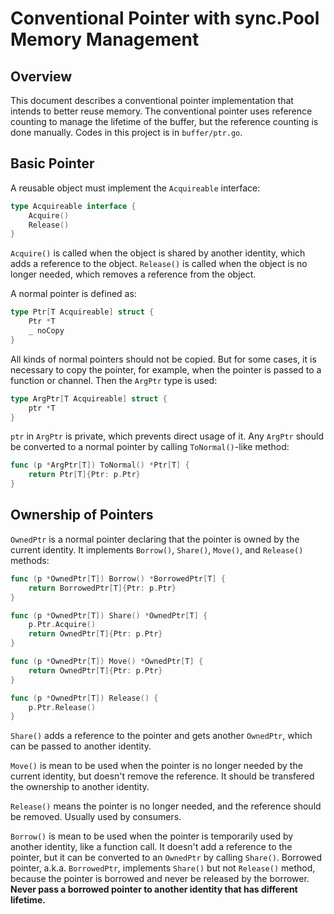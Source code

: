 # Conventional Pointer with sync.Pool Memory Management

## Overview

This document describes a conventional pointer implementation that intends to better reuse memory. The conventional pointer uses reference counting to manage the lifetime of the buffer, but the reference counting is done manually. Codes in this project is in `buffer/ptr.go`.

## Basic Pointer

A reusable object must implement the `Acquireable` interface:

```go
type Acquireable interface {
	Acquire()
	Release()
}
```

`Acquire()` is called when the object is shared by another identity, which adds a reference to the object. `Release()` is called when the object is no longer needed, which removes a reference from the object.

A normal pointer is defined as:

```go
type Ptr[T Acquireable] struct {
	Ptr *T
    _ noCopy
}
```

All kinds of normal pointers should not be copied. But for some cases, it is necessary to copy the pointer, for example, when the pointer is passed to a function or channel. Then the `ArgPtr` type is used:

```go
type ArgPtr[T Acquireable] struct {
	ptr *T
}
```

`ptr` in `ArgPtr` is private, which prevents direct usage of it. Any `ArgPtr` should be converted to a normal pointer by calling `ToNormal()`-like method:

```go
func (p *ArgPtr[T]) ToNormal() *Ptr[T] {
	return Ptr[T]{Ptr: p.Ptr}
}
```

## Ownership of Pointers

`OwnedPtr` is a normal pointer declaring that the pointer is owned by the current identity. It implements `Borrow()`, `Share()`, `Move()`, and `Release()` methods:

```go
func (p *OwnedPtr[T]) Borrow() *BorrowedPtr[T] {
	return BorrowedPtr[T]{Ptr: p.Ptr}
}

func (p *OwnedPtr[T]) Share() *OwnedPtr[T] {
	p.Ptr.Acquire()
	return OwnedPtr[T]{Ptr: p.Ptr}
}

func (p *OwnedPtr[T]) Move() *OwnedPtr[T] {
	return OwnedPtr[T]{Ptr: p.Ptr}
}

func (p *OwnedPtr[T]) Release() {
	p.Ptr.Release()
}
```

`Share()` adds a reference to the pointer and gets another `OwnedPtr`, which can be passed to another identity.

`Move()` is mean to be used when the pointer is no longer needed by the current identity, but doesn't remove the reference. It should be transfered the ownership to another identity.

`Release()` means the pointer is no longer needed, and the reference should be removed. Usually used by consumers.

`Borrow()` is mean to be used when the pointer is temporarily used by another identity, like a function call. It doesn't add a reference to the pointer, but it can be converted to an `OwnedPtr` by calling `Share()`. Borrowed pointer, a.k.a. `BorrowedPtr`, implements `Share()` but not `Release()` method, because the pointer is borrowed and never be released by the borrower. **Never pass a borrowed pointer to another identity that has different lifetime.**
